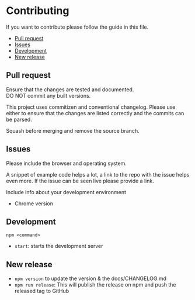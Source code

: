 # Contributing

If you want to contribute please follow the guide in this file.

<!-- toc -->

- [Pull request](#pull-request)
- [Issues](#issues)
- [Development](#development)
- [New release](#new-release)

<!-- tocstop -->

## Pull request

Ensure that the changes are tested and documented.  
DO NOT commit any built versions.  

This project uses commitizen and conventional changelog. Please use either
to ensure that the changes are listed correctly and the commits can be parsed.

Squash before merging and remove the source branch.

## Issues

Please include the browser and operating system.

A snippet of example code helps a lot, a link to the repo with the issue helps even more.
If the issue can be seen live please provide a link.

Include info about your development environment

* Chrome version

## Development

`npm <command>`

* `start`: starts the development server

## New release

* `npm version` to update the version & the docs/CHANGELOG.md
* `npm run release`: This will publish the release on npm and push the released tag to GitHub
